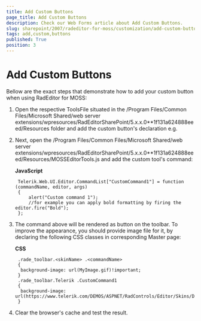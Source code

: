 ```yaml
---
title: Add Custom Buttons
page_title: Add Custom Buttons
description: Check our Web Forms article about Add Custom Buttons.
slug: sharepoint/2007/radeditor-for-moss/customization/add-custom-buttons
tags: add,custom,buttons
published: True
position: 3
---
```


# Add Custom Buttons

Bellow are the exact steps that demonstrate how to add your custom button when using RadEditor for MOSS:

1. Open the respective ToolsFile situated in the /Program Files/Common Files/Microsoft Shared/web server extensions/wpresources/RadEditorSharePoint/5.x.x.0**1f131a624888eeed/Resources folder and add the custom button's declaration e.g.<tool name="CustomCommand1" />

1. Next, open the /Program Files/Common Files/Microsoft Shared/web server extensions/wpresources/RadEditorSharePoint/5.x.x.0**1f131a624888eeed/Resources/MOSSEditorTools.js and add the custom tool's command:

	**JavaScript**

		Telerik.Web.UI.Editor.CommandList["CustomCommand1"] = function (commandName, editor, args)
		{
			alert("Custom command 1");
			//for example you can apply bold formatting by firing the editor.fire("Bold");
		};


1. The command above will be rendered as button on the toolbar. To improve the appearance, you should provide image file for it, by declaring the following CSS classes in corresponding Master page:

	**CSS**

		.rade_toolbar.<skinName> .<commandName>
		{
		 background-image: url(MyImage.gif)!important;
		}
		.rade_toolbar.Telerik .CustomCommand1
		{
		 background-image: url(https://www.telerik.com/DEMOS/ASPNET/RadControls/Editor/Skins/Default/buttons/CustomDialog.gif)!important;
		}

1. Clear the browser's cache and test the result.

